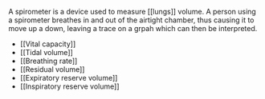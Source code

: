 A spirometer is a device used to measure [[lungs]] volume. A person using a spirometer breathes in and out of the airtight chamber, thus causing it to move up a down, leaving a trace on a grpah which can then be interpreted. 

+ [[Vital capacity]]
+ [[Tidal volume]]
+ [[Breathing rate]]
+ [[Residual volume]]
+ [[Expiratory reserve volume]]
+ [[Inspiratory reserve volume]]